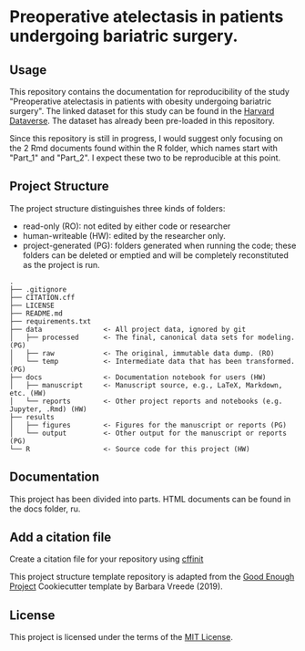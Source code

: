 # Preoperative atelectasis in patients undergoing bariatric surgery. 

## Usage

This repository contains the documentation for reproducibility of the study "Preoperative atelectasis in patients with obesity undergoing bariatric surgery". The linked dataset for this study can be found in the [Harvard Dataverse](https://dataverse.harvard.edu/dataset.xhtml?persistentId=doi:10.7910/DVN/4JZZLB). The dataset has already been pre-loaded in this repository.  

Since this repository is still in progress, I would suggest only focusing on the 2 Rmd documents found within the R folder, which names start with "Part_1" and "Part_2". I expect these two to be reproducible at this point. 

## Project Structure

The project structure distinguishes three kinds of folders:
- read-only (RO): not edited by either code or researcher
- human-writeable (HW): edited by the researcher only.
- project-generated (PG): folders generated when running the code; these folders can be deleted or emptied and will be completely reconstituted as the project is run.


```
.
├── .gitignore
├── CITATION.cff
├── LICENSE
├── README.md
├── requirements.txt
├── data               <- All project data, ignored by git
│   ├── processed      <- The final, canonical data sets for modeling. (PG)
│   ├── raw            <- The original, immutable data dump. (RO)
│   └── temp           <- Intermediate data that has been transformed. (PG)
├── docs               <- Documentation notebook for users (HW)
│   ├── manuscript     <- Manuscript source, e.g., LaTeX, Markdown, etc. (HW)
│   └── reports        <- Other project reports and notebooks (e.g. Jupyter, .Rmd) (HW)
├── results
│   ├── figures        <- Figures for the manuscript or reports (PG)
│   └── output         <- Other output for the manuscript or reports (PG)
└── R                  <- Source code for this project (HW)

```


## Documentation 
This project has been divided into parts. HTML documents can be found in the docs folder, ru. 

## Add a citation file
Create a citation file for your repository using [cffinit](https://citation-file-format.github.io/cff-initializer-javascript/#/)

This project structure template repository is adapted from the [Good Enough Project](https://github.com/bvreede/good-enough-project) Cookiecutter template by Barbara Vreede (2019).
## License

This project is licensed under the terms of the [MIT License](/LICENSE).
